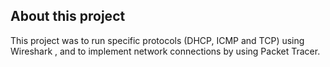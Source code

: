 <h2>About this project<br></h2>
This project was to run specific protocols (DHCP, ICMP and TCP) using Wireshark , and to implement network connections by using Packet Tracer.

